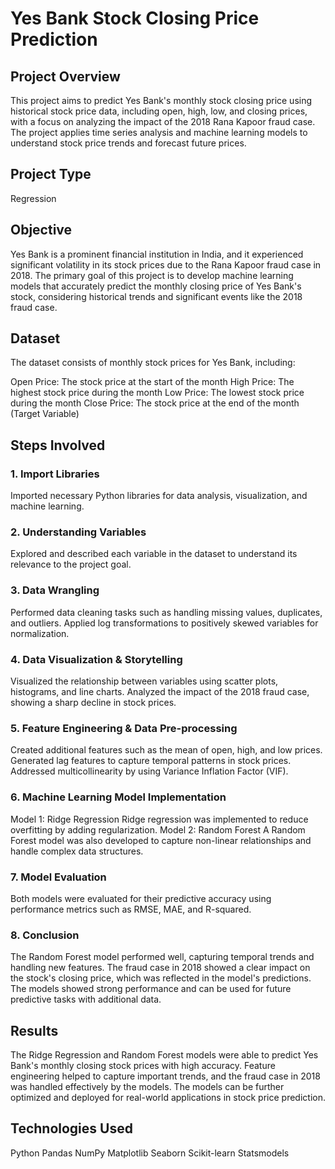 # Yes Bank Stock Closing Price Prediction
## Project Overview
This project aims to predict Yes Bank's monthly stock closing price using historical stock price data, including open, high, low, and closing prices, with a focus on analyzing the impact of the 2018 Rana Kapoor fraud case. The project applies time series analysis and machine learning models to understand stock price trends and forecast future prices.

## Project Type
Regression

## Objective
Yes Bank is a prominent financial institution in India, and it experienced significant volatility in its stock prices due to the Rana Kapoor fraud case in 2018. The primary goal of this project is to develop machine learning models that accurately predict the monthly closing price of Yes Bank's stock, considering historical trends and significant events like the 2018 fraud case.

## Dataset
The dataset consists of monthly stock prices for Yes Bank, including:

Open Price: The stock price at the start of the month
High Price: The highest stock price during the month
Low Price: The lowest stock price during the month
Close Price: The stock price at the end of the month (Target Variable)

## Steps Involved
### 1. Import Libraries
Imported necessary Python libraries for data analysis, visualization, and machine learning.
### 2. Understanding Variables
Explored and described each variable in the dataset to understand its relevance to the project goal.
### 3. Data Wrangling
Performed data cleaning tasks such as handling missing values, duplicates, and outliers.
Applied log transformations to positively skewed variables for normalization.
### 4. Data Visualization & Storytelling
Visualized the relationship between variables using scatter plots, histograms, and line charts.
Analyzed the impact of the 2018 fraud case, showing a sharp decline in stock prices.
### 5. Feature Engineering & Data Pre-processing
Created additional features such as the mean of open, high, and low prices.
Generated lag features to capture temporal patterns in stock prices.
Addressed multicollinearity by using Variance Inflation Factor (VIF).
### 6. Machine Learning Model Implementation
Model 1: Ridge Regression
Ridge regression was implemented to reduce overfitting by adding regularization.
Model 2: Random Forest
A Random Forest model was also developed to capture non-linear relationships and handle complex data structures.
### 7. Model Evaluation
Both models were evaluated for their predictive accuracy using performance metrics such as RMSE, MAE, and R-squared.
### 8. Conclusion
The Random Forest model performed well, capturing temporal trends and handling new features.
The fraud case in 2018 showed a clear impact on the stock's closing price, which was reflected in the model's predictions.
The models showed strong performance and can be used for future predictive tasks with additional data.

## Results
The Ridge Regression and Random Forest models were able to predict Yes Bank's monthly closing stock prices with high accuracy.
Feature engineering helped to capture important trends, and the fraud case in 2018 was handled effectively by the models.
The models can be further optimized and deployed for real-world applications in stock price prediction.

## Technologies Used
Python
Pandas
NumPy
Matplotlib
Seaborn
Scikit-learn
Statsmodels
